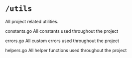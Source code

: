 # `/utils`

All project related utilities.

constants.go
All constants used throughout the project

errors.go
All custom errors used throughout the project

helpers.go
All helper functions used throughout the project





